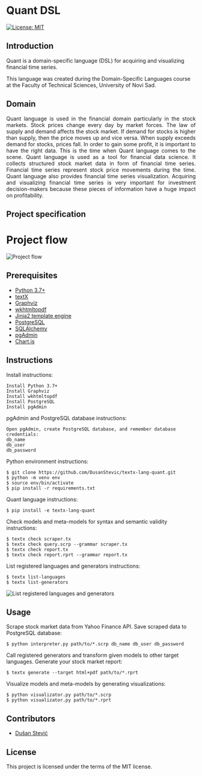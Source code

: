 # Quant DSL 
[![License: MIT](https://img.shields.io/badge/License-MIT-yellow.svg)](https://opensource.org/licenses/MIT) 

## Introduction
Quant is a domain-specific language (DSL) for acquiring and visualizing financial time series.

This language was created during the Domain-Specific Languages course at the Faculty of Technical Sciences, University of Novi Sad.

## Domain
<p align="justify">
    Quant language is used in the financial domain particularly in the stock markets. Stock prices change every day by market forces. The law of supply and demand affects the stock market. If demand for stocks is higher than supply, then the price moves up and vice versa. When supply exceeds demand for stocks, prices fall. In order to gain some profit, it is important to have the right data. This is the time when Quant language comes to the scene.
Quant language is used as a tool for financial data science. It collects structured stock market data in form of financial time series. Financial time series represent stock price movements during the time. Quant language also provides financial time series visualization. Acquiring and visualizing financial time series is very important for investment decision-makers because these pieces of information have a huge impact on profitability.
</p>

## Project specification
# Project flow
![Project flow](https://res.cloudinary.com/djxkexzcr/image/upload/v1624361221/DSL/project_data_flow_hwyv2f.png "Project flow")

## Prerequisites
- [Python 3.7+](https://www.python.org/downloads/)
- [textX](https://github.com/textX/textX)
- [Graphviz](http://graphviz.org)
- [wkhtmltopdf](https://wkhtmltopdf.org/downloads.html)
- [Jinja2 template engine](https://jinja.palletsprojects.com/en/3.0.x/)
- [PostgreSQL](https://www.postgresql.org)
- [SQLAlchemy](https://www.sqlalchemy.org)
- [pgAdmin](https://www.pgadmin.org)
- [Chart.js](https://www.chartjs.org)

## Instructions
Install instructions:
```
Install Python 3.7+
Install Graphviz
Install wkhtmltopdf
Install PostgreSQL
Install pgAdmin
```
pgAdmin and PostgreSQL database instructions:
```
Open pgAdmin, create PostgreSQL database, and remember database credentials:
db_name
db_user
db_password
```
Python environment instructions:
```
$ git clone https://github.com/DusanStevic/textx-lang-quant.git
$ python -m venv env
$ source env/bin/activate
$ pip install -r requirements.txt
```
Quant language instructions:
```
$ pip install -e textx-lang-quant
```
Check models and meta-models for syntax and semantic validity instructions:
```
$ textx check scraper.tx
$ textx check query.scrp --grammar scraper.tx
$ textx check report.tx
$ textx check report.rprt --grammar report.tx
```
List registered languages and generators instructions:
```
$ textx list-languages
$ textx list-generators
```
![List registered languages and generators](https://res.cloudinary.com/djxkexzcr/image/upload/v1624357391/DSL/generators_and_languages_zpg9ct.png)

## Usage
Scrape stock market data from Yahoo Finance API. Save scraped data to PostgreSQL database:
```
$ python interpreter.py path/to/*.scrp db_name db_user db_password
```
Call registered generators and transform given models to other target languages. Generate your stock market report:
```
$ textx generate --target html+pdf path/to/*.rprt
```
Visualize models and meta-models by generating visualizations:
```
$ python visualizator.py path/to/*.scrp
$ python visualizator.py path/to/*.rprt
```
## Contributors
- [Dušan Stević](https://github.com/DusanStevic)

## License
This project is licensed under the terms of the MIT license.
